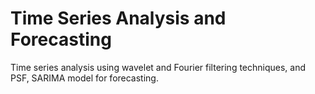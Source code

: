 # Time Series Analysis and Forecasting
Time series analysis using wavelet and Fourier filtering techniques,
and PSF, SARIMA model for forecasting.
